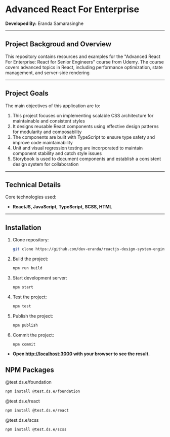 # Advanced React For Enterprise

**Developed By:** Eranda Samarasinghe
<hr />

## Project Backgroud and Overview
This repository contains resources and examples for the "Advanced React For Enterprise: React for Senior Engineers" course from Udemy. The course covers advanced topics in React, including performance optimization, state management, and server-side rendering
<hr />

## Project Goals
The main objectives of this application are to:

1. This project focuses on implementing scalable CSS architecture for maintainable and consistent styles
2. It designs reusable React components using effective design patterns for modularity and composability
3. The components are built with TypeScript to ensure type safety and improve code maintainability
4. Unit and visual regression testing are incorporated to maintain component stability and catch style issues
5. Storybook is used to document components and establish a consistent design system for collaboration
<hr />

## Technical Details
Core technologies used: 

- **ReactJS, JavaScript, TypeScript, SCSS, HTML**
<hr />

## Installation
1. Clone repository:
   ```sh
   git clone https://github.com/dev-eranda/reactjs-design-system-engineer
   
2. Build the project:
   ```sh
   npm run build

3. Start development server:
   ```sh
   npm start

4. Test the project:
   ```sh
   npm test

5. Publish the project:
   ```sh
   npm publish

6. Commit the project:
    ```sh
    npm commit

- **Open [http://localhost:3000](http://localhost:3000) with your browser to see the result.**

## NPM Packages
@test.ds.e/foundation
```bash
npm install @test.ds.e/foundation
```
@test.ds.e/react
```bash
npm install @test.ds.e/react
```
@test.ds.e/scss
```bash
npm install @test.ds.e/scss
```
